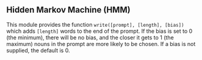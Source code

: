 ## Hidden Markov Machine (HMM)

This module provides the function `write([prompt], [length], [bias])` which adds `[length]` words to the end of the prompt. If the bias is set to 0 (the minimum), there will be no bias, and the closer it gets to 1 (the maximum) nouns in the prompt are more likely to be chosen. If a bias is not supplied, the default is 0.